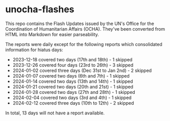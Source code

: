 # unocha-flashes

This repo contains the Flash Updates issued by the UN's Office for the Coordination of Humanitarian Affairs (OCHA). They've been converted from HTML into Markdown for easier parseability.

The reports were daily except for the following reports which consolidated information for hiatus days:

- 2023-12-18 covered two days (17th and 18th) - 1 skipped
- 2023-12-26 covered four days (23rd to 26th) - 3 skipped
- 2024-01-02 covered three days (Dec 31st to Jan 2nd) - 2 skipped
- 2024-01-07 covered two days (6th and 7th) - 1 skipped
- 2024-01-14 covered two days (13th and 14th) - 1 skipped
- 2024-01-21 covered two days (20th and 21st) - 1 skipped
- 2024-01-28 covered two days (27th and 28th) - 1 skipped
- 2024-02-04 covered two days (3rd and 4th) - 1 skipped
- 2024-02-12 covered three days (10th to 12th) - 2 skipped

In total, 13 days will not have a report available.
